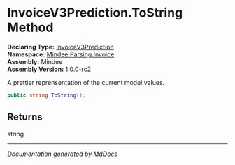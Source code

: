 ﻿<!--  
  <auto-generated>   
    The contents of this file were generated by a tool.  
    Changes to this file may be list if the file is regenerated  
  </auto-generated>   
-->

# InvoiceV3Prediction.ToString Method

**Declaring Type:** [InvoiceV3Prediction](../index.md)  
**Namespace:** [Mindee.Parsing.Invoice](../../index.md)  
**Assembly:** Mindee  
**Assembly Version:** 1.0.0\-rc2

A prettier reprensentation of the current model values.

```csharp
public string ToString();
```

## Returns

string

___

*Documentation generated by [MdDocs](https://github.com/ap0llo/mddocs)*
